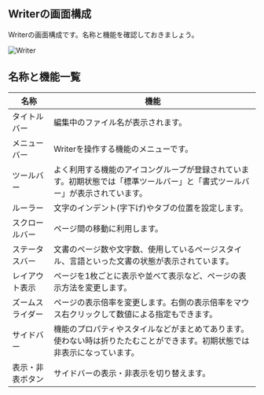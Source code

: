 
## Writerの画面構成

Writerの画面構成です。名称と機能を確認しておきましょう。

![Writer](/home/jun/SparkleShare/libreoffice-book/files/writer-screen.png)


## 名称と機能一覧

|名称|機能|
|--|--|
|タイトルバー| 編集中のファイル名が表示されます。 |
|メニューバー | Writerを操作する機能のメニューです。 |
|ツールバー| よく利用する機能のアイコングループが登録されています。初期状態では「標準ツールバー」と「書式ツールバー」が表示されています。|
|ルーラー| 文字のインデント(字下げ)やタブの位置を設定します。 |
|スクロールバー| ページ間の移動に利用します。|
|ステータスバー| 文書のページ数や文字数、使用しているページスタイル、言語といった文書の状態が表示されています。 |
|レイアウト表示| ページを1枚ごとに表示や並べて表示など、ページの表示方法を変更します。 |
|ズームスライダー| ページの表示倍率を変更します。右側の表示倍率をマウス右クリックして数値による指定もできます。|
|サイドバー| 機能のプロパティやスタイルなどがまとめてあります。使わない時は折りたたむことができます。初期状態では非表示になっています。 |
| 表示・非表ボタン | サイドバーの表示・非表示を切り替えます。 |
